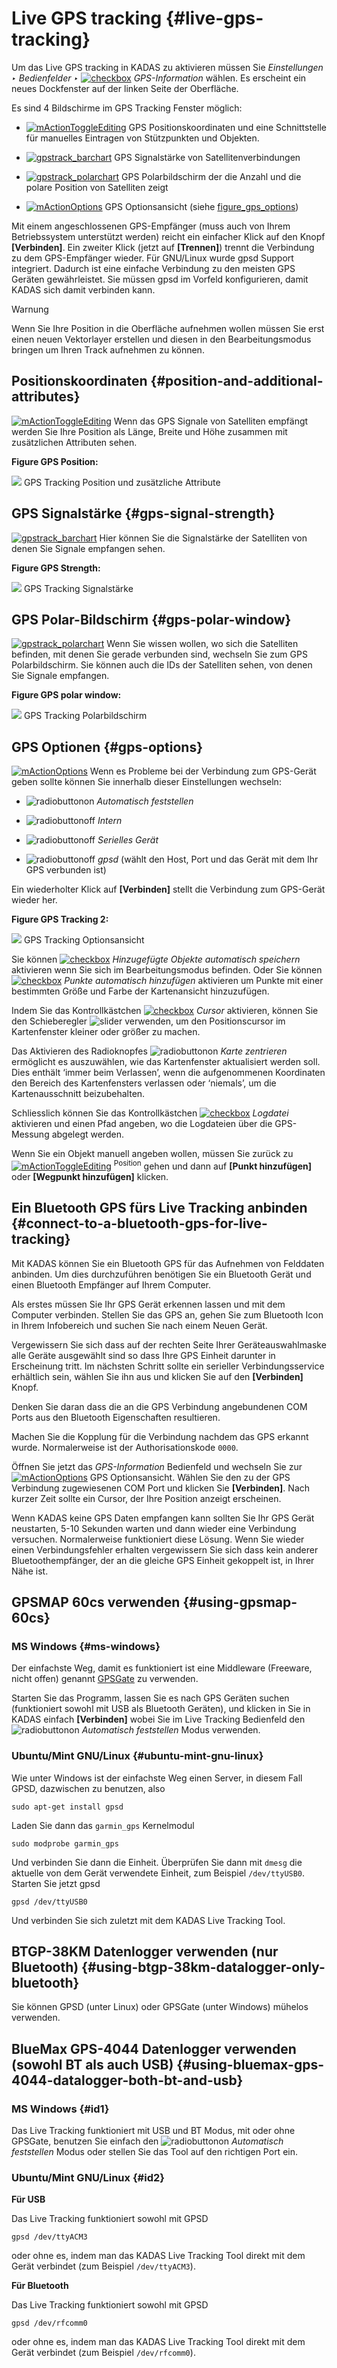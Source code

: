 # Live GPS tracking {#live-gps-tracking}

Um das Live GPS tracking in KADAS zu aktivieren müssen Sie *Einstellungen ‣ Bedienfelder ‣* <a href="../../images/checkbox.png" class="reference internal"><img src="../../images/checkbox.png" alt="checkbox" /></a> *GPS-Information* wählen. Es erscheint ein neues Dockfenster auf der linken Seite der Oberfläche.

Es sind 4 Bildschirme im GPS Tracking Fenster möglich:

-   <a href="../../images/mActionToggleEditing.png" class="reference internal"><img src="../../images/mActionToggleEditing.png" alt="mActionToggleEditing" /></a> GPS Positionskoordinaten und eine Schnittstelle für manuelles Eintragen von Stützpunkten und Objekten.

-   <a href="../../images/gpstrack_barchart.png" class="reference internal"><img src="../../images/gpstrack_barchart.png" alt="gpstrack_barchart" /></a> GPS Signalstärke von Satellitenverbindungen

-   <a href="../../images/gpstrack_polarchart.png" class="reference internal"><img src="../../images/gpstrack_polarchart.png" alt="gpstrack_polarchart" /></a> GPS Polarbildschirm der die Anzahl und die polare Position von Satelliten zeigt

-   <a href="../../images/mActionOptions.png" class="reference internal"><img src="../../images/mActionOptions.png" alt="mActionOptions" /></a> GPS Optionsansicht (siehe <a href="#figure-gps-options" class="reference internal">figure_gps_options</a>)

Mit einem angeschlossenen GPS-Empfänger (muss auch von Ihrem Betriebssystem unterstützt werden) reicht ein einfacher Klick auf den Knopf **\[Verbinden\]**. Ein zweiter Klick (jetzt auf **\[Trennen\]**) trennt die Verbindung zu dem GPS-Empfänger wieder. Für GNU/Linux wurde gpsd Support integriert. Dadurch ist eine einfache Verbindung zu den meisten GPS Geräten gewährleistet. Sie müssen gpsd im Vorfeld konfigurieren, damit KADAS sich damit verbinden kann.

Warnung

Wenn Sie Ihre Position in die Oberfläche aufnehmen wollen müssen Sie erst einen neuen Vektorlayer erstellen und diesen in den Bearbeitungsmodus bringen um Ihren Track aufnehmen zu können.

## Positionskoordinaten {#position-and-additional-attributes}

<a href="../../images/mActionToggleEditing.png" class="reference internal"><img src="../../images/mActionToggleEditing.png" alt="mActionToggleEditing" /></a> Wenn das GPS Signale von Satelliten empfängt werden Sie Ihre Position als Länge, Breite und Höhe zusammen mit zusätzlichen Attributen sehen.

**Figure GPS Position:**

![](../../images/gpstrack_main.png)
GPS Tracking Position und zusätzliche Attribute 

## GPS Signalstärke {#gps-signal-strength}

<a href="../../images/gpstrack_barchart.png" class="reference internal"><img src="../../images/gpstrack_barchart.png" alt="gpstrack_barchart" /></a> Hier können Sie die Signalstärke der Satelliten von denen Sie Signale empfangen sehen.

**Figure GPS Strength:**

![](../../images/gpstrack_stren.png)
GPS Tracking Signalstärke 

## GPS Polar-Bildschirm {#gps-polar-window}

<a href="../../images/gpstrack_polarchart.png" class="reference internal"><img src="../../images/gpstrack_polarchart.png" alt="gpstrack_polarchart" /></a> Wenn Sie wissen wollen, wo sich die Satelliten befinden, mit denen Sie gerade verbunden sind, wechseln Sie zum GPS Polarbildschirm. Sie können auch die IDs der Satelliten sehen, von denen Sie Signale empfangen.

**Figure GPS polar window:**

![](../../images/gpstrack_polar.png)
GPS Tracking Polarbildschirm 

## GPS Optionen {#gps-options}

<a href="../../images/mActionOptions.png" class="reference internal"><img src="../../images/mActionOptions.png" alt="mActionOptions" /></a> Wenn es Probleme bei der Verbindung zum GPS-Gerät geben sollte können Sie innerhalb dieser Einstellungen wechseln:

-   ![radiobuttonon](../../images/radiobuttonon.png) *Automatisch feststellen*

-   ![radiobuttonoff](../../images/radiobuttonoff.png) *Intern*

-   ![radiobuttonoff](../../images/radiobuttonoff.png) *Serielles Gerät*

-   ![radiobuttonoff](../../images/radiobuttonoff.png) *gpsd* (wählt den Host, Port und das Gerät mit dem Ihr GPS verbunden ist)

Ein wiederholter Klick auf **\[Verbinden\]** stellt die Verbindung zum GPS-Gerät wieder her.

**Figure GPS Tracking 2:**

![](../../images/gpstrack_options.png)
GPS Tracking Optionsansicht 

Sie können <a href="../../images/checkbox.png" class="reference internal"><img src="../../images/checkbox.png" alt="checkbox" /></a> *Hinzugefügte Objekte automatisch speichern* aktivieren wenn Sie sich im Bearbeitungsmodus befinden. Oder Sie können <a href="../../images/checkbox.png" class="reference internal"><img src="../../images/checkbox.png" alt="checkbox" /></a> *Punkte automatisch hinzufügen* aktivieren um Punkte mit einer bestimmten Größe und Farbe der Kartenansicht hinzuzufügen.

Indem Sie das Kontrollkästchen <a href="../../images/checkbox.png" class="reference internal"><img src="../../images/checkbox.png" alt="checkbox" /></a> *Cursor* aktivieren, können Sie den Schieberegler ![slider](../../images/slider.png) verwenden, um den Positionscursor im Kartenfenster kleiner oder größer zu machen.

Das Aktivieren des Radioknopfes ![radiobuttonon](../../images/radiobuttonon.png) *Karte zentrieren* ermöglicht es auszuwählen, wie das Kartenfenster aktualisiert werden soll. Dies enthält ‘immer beim Verlassen’, wenn die aufgenommenen Koordinaten den Bereich des Kartenfensters verlassen oder ‘niemals’, um die Kartenausschnitt beizubehalten.

Schliesslich können Sie das Kontrollkästchen <a href="../../images/checkbox.png" class="reference internal"><img src="../../images/checkbox.png" alt="checkbox" /></a> *Logdatei* aktivieren und einen Pfad angeben, wo die Logdateien über die GPS-Messung abgelegt werden.

Wenn Sie ein Objekt manuell angeben wollen, müssen Sie zurück zu <a href="../../images/mActionToggleEditing.png" class="reference internal"><img src="../../images/mActionToggleEditing.png" alt="mActionToggleEditing" /></a> <sup>Position</sup> gehen und dann auf **\[Punkt hinzufügen\]** oder **\[Wegpunkt hinzufügen\]** klicken.

## Ein Bluetooth GPS fürs Live Tracking anbinden {#connect-to-a-bluetooth-gps-for-live-tracking}

Mit KADAS können Sie ein Bluetooth GPS für das Aufnehmen von Felddaten anbinden. Um dies durchzuführen benötigen Sie ein Bluetooth Gerät und einen Bluetooth Empfänger auf Ihrem Computer.

Als erstes müssen Sie Ihr GPS Gerät erkennen lassen und mit dem Computer verbinden. Stellen Sie das GPS an, gehen Sie zum Bluetooth Icon in Ihrem Infobereich und suchen Sie nach einem Neuen Gerät.

Vergewissern Sie sich dass auf der rechten Seite Ihrer Geräteauswahlmaske alle Geräte ausgewählt sind so dass Ihre GPS Einheit darunter in Erscheinung tritt. Im nächsten Schritt sollte ein serieller Verbindungsservice erhältlich sein, wählen Sie ihn aus und klicken Sie auf den **\[Verbinden\]** Knopf.

Denken Sie daran dass die an die GPS Verbindung angebundenen COM Ports aus den Bluetooth Eigenschaften resultieren.

Machen Sie die Kopplung für die Verbindung nachdem das GPS erkannt wurde. Normalerweise ist der Authorisationskode `0000`.

Öffnen Sie jetzt das *GPS-Information* Bedienfeld und wechseln Sie zur <a href="../../images/mActionOptions.png" class="reference internal"><img src="../../images/mActionOptions.png" alt="mActionOptions" /></a> GPS Optionsansicht. Wählen Sie den zu der GPS Verbindung zugewiesenen COM Port und klicken Sie **\[Verbinden\]**. Nach kurzer Zeit sollte ein Cursor, der Ihre Position anzeigt erscheinen.

Wenn KADAS keine GPS Daten empfangen kann sollten Sie Ihr GPS Gerät neustarten, 5-10 Sekunden warten und dann wieder eine Verbindung versuchen. Normalerweise funktioniert diese Lösung. Wenn Sie wieder einen Verbindungsfehler erhalten vergewissern Sie sich dass kein anderer Bluetoothempfänger, der an die gleiche GPS Einheit gekoppelt ist, in Ihrer Nähe ist.

## GPSMAP 60cs verwenden {#using-gpsmap-60cs}

### MS Windows {#ms-windows}

Der einfachste Weg, damit es funktioniert ist eine Middleware (Freeware, nicht offen) genannt <a href="http://update.gpsgate.com/install/GpsGateClient.exe" class="reference external">GPSGate</a> zu verwenden.

Starten Sie das Programm, lassen Sie es nach GPS Geräten suchen (funktioniert sowohl mit USB als Bluetooth Geräten), und klicken in Sie in KADAS einfach **\[Verbinden\]** wobei Sie im Live Tracking Bedienfeld den ![radiobuttonon](../../images/radiobuttonon.png) *Automatisch feststellen* Modus verwenden.

### Ubuntu/Mint GNU/Linux {#ubuntu-mint-gnu-linux}

Wie unter Windows ist der einfachste Weg einen Server, in diesem Fall GPSD, dazwischen zu benutzen, also

    sudo apt-get install gpsd

Laden Sie dann das `garmin_gps` Kernelmodul

    sudo modprobe garmin_gps

Und verbinden Sie dann die Einheit. Überprüfen Sie dann mit `dmesg` die aktuelle von dem Gerät verwendete Einheit, zum Beispiel `/dev/ttyUSB0`. Starten Sie jetzt gpsd

    gpsd /dev/ttyUSB0

Und verbinden Sie sich zuletzt mit dem KADAS Live Tracking Tool.

## BTGP-38KM Datenlogger verwenden (nur Bluetooth) {#using-btgp-38km-datalogger-only-bluetooth}

Sie können GPSD (unter Linux) oder GPSGate (unter Windows) mühelos verwenden.

## BlueMax GPS-4044 Datenlogger verwenden (sowohl BT als auch USB) {#using-bluemax-gps-4044-datalogger-both-bt-and-usb}

### MS Windows {#id1}

Das Live Tracking funktioniert mit USB und BT Modus, mit oder ohne GPSGate, benutzen Sie einfach den ![radiobuttonon](../../images/radiobuttonon.png) *Automatisch feststellen* Modus oder stellen Sie das Tool auf den richtigen Port ein.

### Ubuntu/Mint GNU/Linux {#id2}

**Für USB**

Das Live Tracking funktioniert sowohl mit GPSD

    gpsd /dev/ttyACM3

oder ohne es, indem man das KADAS Live Tracking Tool direkt mit dem Gerät verbindet (zum Beispiel `/dev/ttyACM3`).

**Für Bluetooth**

Das Live Tracking funktioniert sowohl mit GPSD

    gpsd /dev/rfcomm0

oder ohne es, indem man das KADAS Live Tracking Tool direkt mit dem Gerät verbindet (zum Beispiel `/dev/rfcomm0`).




